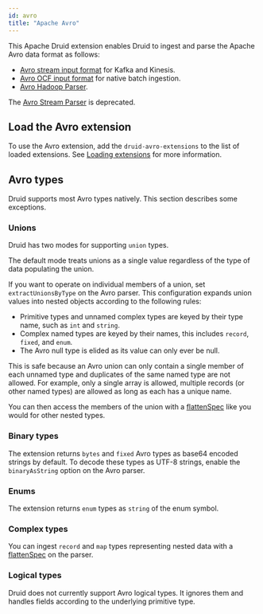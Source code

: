 ```yaml
---
id: avro
title: "Apache Avro"
---
```


<!--
  ~ Licensed to the Apache Software Foundation (ASF) under one
  ~ or more contributor license agreements.  See the NOTICE file
  ~ distributed with this work for additional information
  ~ regarding copyright ownership.  The ASF licenses this file
  ~ to you under the Apache License, Version 2.0 (the
  ~ "License"); you may not use this file except in compliance
  ~ with the License.  You may obtain a copy of the License at
  ~
  ~   http://www.apache.org/licenses/LICENSE-2.0
  ~
  ~ Unless required by applicable law or agreed to in writing,
  ~ software distributed under the License is distributed on an
  ~ "AS IS" BASIS, WITHOUT WARRANTIES OR CONDITIONS OF ANY
  ~ KIND, either express or implied.  See the License for the
  ~ specific language governing permissions and limitations
  ~ under the License.
  -->

This Apache Druid extension enables Druid to ingest and parse the Apache Avro data format as follows:
- [Avro stream input format](../../ingestion/data-formats.md#avro-stream) for Kafka and Kinesis.
- [Avro OCF input format](../../ingestion/data-formats.md#avro-ocf) for native batch ingestion.
- [Avro Hadoop Parser](../../ingestion/data-formats.md#avro-hadoop-parser).

The [Avro Stream Parser](../../ingestion/data-formats.md#avro-stream-parser) is deprecated.

## Load the Avro extension

To use the Avro extension, add the `druid-avro-extensions` to the list of loaded extensions. See [Loading extensions](../../development/extensions.md#loading-extensions) for more information.

## Avro types

Druid supports most Avro types natively. This section describes some  exceptions.

### Unions
Druid has two modes for supporting `union` types.

The default mode treats unions as a single value regardless of the type of data populating the union.

If you want to operate on individual members of a union, set `extractUnionsByType` on the Avro parser. This configuration expands union values into nested objects according to the following rules:
- Primitive types and unnamed complex types are keyed by their type name, such as `int` and `string`.
- Complex named types are keyed by their names, this includes `record`, `fixed`, and `enum`.
- The Avro null type is elided as its value can only ever be null.

This is safe because an Avro union can only contain a single member of each unnamed type and duplicates of the same named type are not allowed. For example, only a single array is allowed, multiple records (or other named types) are allowed as long as each has a unique name.

You can then access the members of the union with a [flattenSpec](../../ingestion/data-formats.md#flattenspec) like you would for other nested types.

### Binary types
The extension returns `bytes` and `fixed` Avro types as base64 encoded strings by default. To decode these types as UTF-8 strings, enable the `binaryAsString` option on the Avro parser.

### Enums
The extension returns `enum` types as `string` of the enum symbol.

### Complex types
You can ingest `record` and `map` types representing nested data with a [flattenSpec](../../ingestion/data-formats.md#flattenspec) on the parser.

### Logical types
Druid does not currently support Avro logical types. It ignores them and handles fields according to the underlying primitive type.
